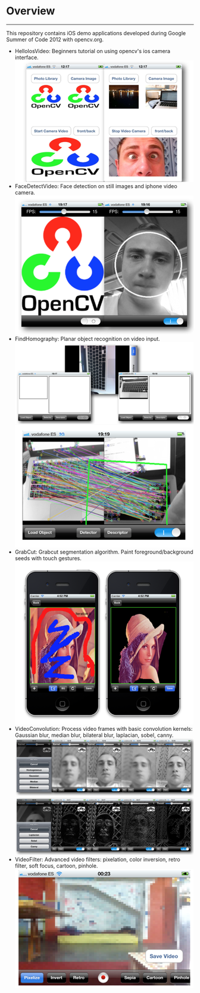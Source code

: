 # Overview
----------

This repository contains iOS demo applications developed during Google Summer of Code 2012 with opencv.org.

* HelloIosVideo: Beginners tutorial on using opencv's ios camera interface.
![Screenshot-Intro](screenshots/screenshot-intro.png)
* FaceDetectVideo: Face detection on still images and iphone video camera.
![Screenshot-Facedetect](screenshots/screenshot-video-facedetect.png)
* FindHomography: Planar object recognition on video input.
![Screenshot-Homography1](screenshots/screenshot-homography-1.png)
![Screenshot-Homography2](screenshots/screenshot-homography-2.png)
* GrabCut: Grabcut segmentation algorithm. Paint foreground/background seeds with touch gestures.
![Screenshot-Grabcut](screenshots/screenshot-grabcut.png)
* VideoConvolution: Process video frames with basic convolution kernels: Gaussian blur, median blur, bilateral blur, laplacian, sobel, canny.
![Screenshot-Convolution1](screenshots/screenshot-video-convolution-1.png)
![Screenshot-Convolution2](screenshots/screenshot-video-convolution-2.png)
* VideoFilter: Advanced video filters: pixelation, color inversion, retro filter, soft focus, cartoon, pinhole.
![Screenshot-Video-Pixelation](screenshots/screenshot-video-pixelation.png)
